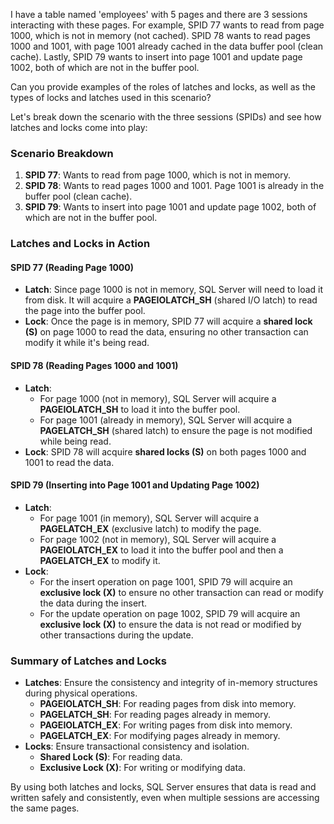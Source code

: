 I have a table named 'employees' with 5 pages and there are 3 sessions interacting with these pages. 
For example, SPID 77 wants to read from page 1000, which is not in memory (not cached). 
SPID 78 wants to read pages 1000 and 1001, with page 1001 already cached in the data buffer pool (clean cache). 
Lastly, SPID 79 wants to insert into page 1001 and update page 1002, both of which are not in the buffer pool.

Can you provide examples of the roles of latches and locks, as well as the types of locks and latches used in this scenario?

Let's break down the scenario with the three sessions (SPIDs) and see how latches and locks come into play:

### Scenario Breakdown

1. **SPID 77**: Wants to read from page 1000, which is not in memory.
2. **SPID 78**: Wants to read pages 1000 and 1001. Page 1001 is already in the buffer pool (clean cache).
3. **SPID 79**: Wants to insert into page 1001 and update page 1002, both of which are not in the buffer pool.

### Latches and Locks in Action

#### SPID 77 (Reading Page 1000)
- **Latch**: Since page 1000 is not in memory, SQL Server will need to load it from disk. It will acquire a **PAGEIOLATCH_SH** (shared I/O latch) to read the page into the buffer pool.
- **Lock**: Once the page is in memory, SPID 77 will acquire a **shared lock (S)** on page 1000 to read the data, ensuring no other transaction can modify it while it's being read.

#### SPID 78 (Reading Pages 1000 and 1001)
- **Latch**:
  - For page 1000 (not in memory), SQL Server will acquire a **PAGEIOLATCH_SH** to load it into the buffer pool.
  - For page 1001 (already in memory), SQL Server will acquire a **PAGELATCH_SH** (shared latch) to ensure the page is not modified while being read.
- **Lock**: SPID 78 will acquire **shared locks (S)** on both pages 1000 and 1001 to read the data.

#### SPID 79 (Inserting into Page 1001 and Updating Page 1002)
- **Latch**:
  - For page 1001 (in memory), SQL Server will acquire a **PAGELATCH_EX** (exclusive latch) to modify the page.
  - For page 1002 (not in memory), SQL Server will acquire a **PAGEIOLATCH_EX** to load it into the buffer pool and then a **PAGELATCH_EX** to modify it.
- **Lock**:
  - For the insert operation on page 1001, SPID 79 will acquire an **exclusive lock (X)** to ensure no other transaction can read or modify the data during the insert.
  - For the update operation on page 1002, SPID 79 will acquire an **exclusive lock (X)** to ensure the data is not read or modified by other transactions during the update.

### Summary of Latches and Locks
- **Latches**: Ensure the consistency and integrity of in-memory structures during physical operations.
  - **PAGEIOLATCH_SH**: For reading pages from disk into memory.
  - **PAGELATCH_SH**: For reading pages already in memory.
  - **PAGEIOLATCH_EX**: For writing pages from disk into memory.
  - **PAGELATCH_EX**: For modifying pages already in memory.
- **Locks**: Ensure transactional consistency and isolation.
  - **Shared Lock (S)**: For reading data.
  - **Exclusive Lock (X)**: For writing or modifying data.

By using both latches and locks, SQL Server ensures that data is read and written safely and consistently, even when multiple sessions are accessing the same pages.


